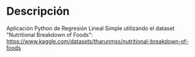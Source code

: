 # Descripción

Aplicación Python de Regresión Lineal Simple utilizando el dataset "Nutritional Breakdown of Foods": https://www.kaggle.com/datasets/tharunmss/nutritional-breakdown-of-foods

